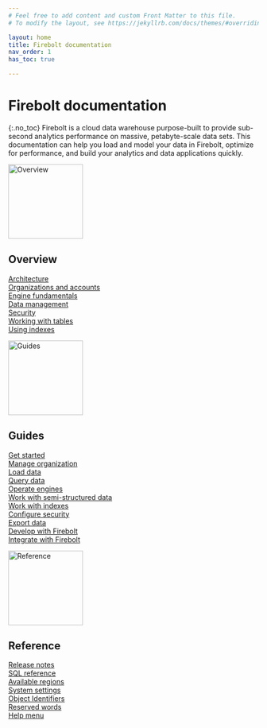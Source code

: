 ```yaml
---
# Feel free to add content and custom Front Matter to this file.
# To modify the layout, see https://jekyllrb.com/docs/themes/#overriding-theme-defaults

layout: home
title: Firebolt documentation
nav_order: 1
has_toc: true

---
```

# Firebolt documentation
{:.no_toc}
Firebolt is a cloud data warehouse purpose-built to provide sub-second analytics performance on massive, petabyte-scale data sets. This documentation can help you load and model your data in Firebolt, optimize for performance, and build your analytics and data applications quickly.

<div class="column">
<img src="../../assets/images/docs_getting_started_illustration.svg" alt="Overview" width="150"/>

<h2>Overview</h2>

<a href="Overview/architecture-overview.html">Architecture</a><br>
<a href="Overview/organizations-accounts.html">Organizations and accounts</a><br>
<a href="Overview/engine-fundamentals.html">Engine fundamentals</a><br>
<a href="Overview/data-management.html">Data management</a><br>
<a href="Overview/security.html">Security</a><br>
<a href="Overview/working-with-tables/working-with-tables.html">Working with tables</a><br>
<a href="Overview/using-indexes.html">Using indexes</a><br>
</div>

<div class="column">

<img src="../../assets/images/docs_shedule_call_illustration.svg" alt="Guides" width="150"/>

<h2>Guides</h2>

<a href="Guides/getting-started.html">Get started</a><br>
<a href="Guides/managing-your-organization/index.html">Manage organization</a><br>
<a href="Guides/loading-data/loading-data.html">Load data</a><br>
<a href="Guides/query-data/index.html">Query data</a><br>
<a href="Guides/operate-engines.html">Operate engines</a><br>
<a href="Guides/working-with-semi-structured-data/working-with-semi-structured-data.html">Work with semi-structured data</a><br>
<a href="Guides/working-with-indexes/index.html">Work with indexes</a><br>
<a href="Guides/security/index.html">Configure security</a><br>
<a href="Guides/exporting-data.html">Export data</a><br>
<a href="Guides/developing-with-firebolt/index.html">Develop with Firebolt</a><br>
<a href="Guides/integrations/integrations.html">Integrate with Firebolt</a><br>
</div>

<div class="column">
<img src="../../assets/images/docs_whitepaper_illustration.svg" alt="Reference" width="150"/>

<h2>Reference</h2>

<a href="Reference/release-notes/release-notes.html">Release notes</a><br>
<a href="sql_reference/index.html">SQL reference</a><br>
<a href="Reference/available-regions.html">Available regions</a><br>
<a href="Reference/system-settings.html">System settings</a><br>
<a href="Reference/object-identifiers.html">Object Identifiers</a><br>
<a href="Reference/reserved-words.html">Reserved words</a><br>
<a href="Reference/help-menu.html">Help menu</a><br>
</div> 